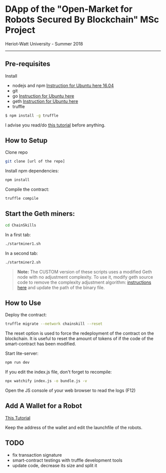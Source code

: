 # DApp of the "Open-Market for Robots Secured By Blockchain" MSc Project
Heriot-Watt University - Summer 2018

-----

## Pre-requisites
Install
- nodejs and npm [Instruction for Ubuntu here 16.04](https://www.digitalocean.com/community/tutorials/how-to-install-node-js-on-ubuntu-16-04)
- git 
- go [Instruction for Ubuntu here](https://tecadmin.net/install-go-on-ubuntu/)
- geth [Instruction for Ubuntu here](https://github.com/ethereum/go-ethereum/wiki/Installation-Instructions-for-Ubuntu)
- truffle
```sh
$ npm install -g truffle
```

I advise you read/do [this tutorial](http://chainskills.com/2017/02/24/create-a-private-ethereum-blockchain-with-iot-devices-16/) before anything.

## How to Setup
Clone repo
```sh
git clone [url of the repo]
```
Install npm dependencies:
```sh
npm install
```
Compile the contract:
```sh
truffle compile
```

## Start the Geth miners:
```sh
cd ChainSkills
```
In a first tab:
```sh
./startminer1.sh
```
In a second tab:
```sh
./startminer2.sh
```
> **Note:**
> The CUSTOM version of these scripts uses a modified Geth node with no adjustment complexity.
> To use it, modify geth source code to remove the complexity adjustment algorithm: [instructions here](https://hackernoon.com/how-to-reduce-block-difficulty-in-ethereum-private-testnet-2ad505609e82) and update the path of the binary file.


## How to Use
Deploy the contract:
```sh
truffle migrate --network chainskill --reset
```
The reset option is used to force the redeployment of the contract on the blockchain. It is useful to reset the amount of tokens of if the code of the smart-contract has been modified.

Start lite-server:
```sh
npm run dev
```

If you edit the index.js file, don't forget to recompile:

```sh
npx watchify index.js -o bundle.js -v
```

Open the JS console of your web browser to read the logs (F12)

## Add A Wallet for a Robot
[This Tutorial](http://chainskills.com/2017/03/10/part-3-setup-the-private-chain-miners/)

Keep the address of the wallet and edit the launchfile of the robots.

## TODO

- fix transaction signature
- smart-contract testings with truffle development tools
- update code, decrease its size and split it
